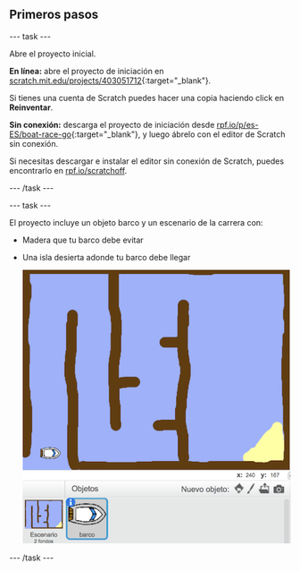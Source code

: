 ## Primeros pasos

--- task ---

Abre el proyecto inicial.

**En línea:** abre el proyecto de iniciación en [scratch.mit.edu/projects/403051712](https://scratch.mit.edu/projects/403051712){:target="_blank"}.

Si tienes una cuenta de Scratch puedes hacer una copia haciendo click en **Reinventar**.

**Sin conexión:** descarga el proyecto de iniciación desde [rpf.io/p/es-ES/boat-race-go](https://rpf.io/p/es-ES/boat-race-go){:target="_blank"}, y luego ábrelo con el editor de Scratch sin conexión.

Si necesitas descargar e instalar el editor sin conexión de Scratch, puedes encontrarlo en [rpf.io/scratchoff](https://rpf.io/scratchoff).

--- /task ---

--- task ---

El proyecto incluye un objeto barco y un escenario de la carrera con:

- Madera que tu barco debe evitar
- Una isla desierta adonde tu barco debe llegar
    
    ![captura de pantalla](images/boat-starter.png)

--- /task ---

